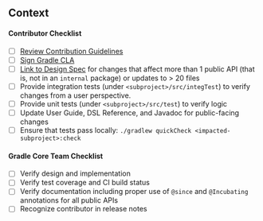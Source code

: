 ## Context
<!--- Why do you believe many users will benefit from this change? -->
<!--- Link to relevant issues or forum discussions here -->

#### Contributor Checklist
- [ ] [Review Contribution Guidelines](https://github.com/gradle/gradle/blob/master/.github/CONTRIBUTING.md)
- [ ] [Sign Gradle CLA](http://gradle.org/contributor-license-agreement/)
- [ ] [Link to Design Spec](https://github.com/gradle/gradle/tree/master/design-docs) for changes that affect more than 1 public API (that is, not in an `internal` package) or updates to > 20 files
- [ ] Provide integration tests (under `<subproject>/src/integTest`) to verify changes from a user perspective. 
- [ ] Provide unit tests (under `<subproject>/src/test`) to verify logic
- [ ] Update User Guide, DSL Reference, and Javadoc for public-facing changes
- [ ] Ensure that tests pass locally: `./gradlew quickCheck <impacted-subproject>:check`

#### Gradle Core Team Checklist
- [ ] Verify design and implementation 
- [ ] Verify test coverage and CI build status
- [ ] Verify documentation including proper use of `@since` and `@Incubating` annotations for all public APIs
- [ ] Recognize contributor in release notes

